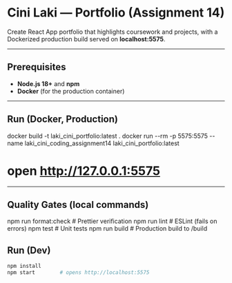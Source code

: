 # Cini Laki — Portfolio (Assignment 14)

Create React App portfolio that highlights coursework and projects, with a Dockerized production build served on **localhost:5575**.

---

## Prerequisites
- **Node.js 18+** and **npm**
- **Docker** (for the production container)

---

## Run (Docker, Production)
docker build -t laki_cini_portfolio:latest .
docker run --rm -p 5575:5575 --name laki_cini_coding_assignment14 laki_cini_portfolio:latest
# open http://127.0.0.1:5575

---

## Quality Gates (local commands)
npm run format:check   # Prettier verification
npm run lint           # ESLint (fails on errors)
npm test               # Unit tests
npm run build          # Production build to /build

## Run (Dev)
```bash
npm install
npm start        # opens http://localhost:5575
